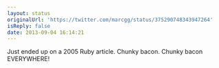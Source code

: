 ```yaml
---
layout: status
originalUrl: 'https://twitter.com/marcgg/status/375290748343947264'
isReply: false
date: 2013-09-04 16:14:21
---
```


Just ended up on a 2005 Ruby article. Chunky bacon. Chunky bacon EVERYWHERE!
